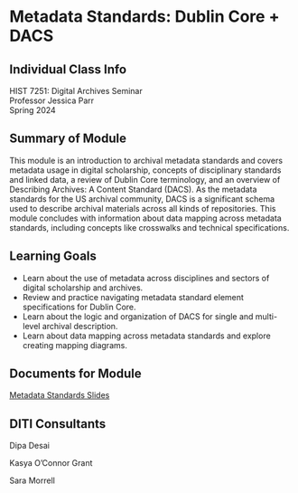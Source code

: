 <h1>Metadata Standards: Dublin Core + DACS</h1>

<h2>Individual Class Info</h2>

HIST 7251: Digital Archives Seminar <br>
Professor Jessica Parr<br>
Spring 2024<br>


<h2>Summary of Module</h2>

This module is an introduction to archival metadata standards and covers metadata usage in digital scholarship, concepts of disciplinary standards and linked data, a review of Dublin Core terminology, and an overview of Describing Archives: A Content Standard (DACS). As the metadata standards for the US archival community, DACS is a significant schema used to describe archival materials across all kinds of repositories. This module concludes with information about data mapping across metadata standards, including concepts like crosswalks and technical specifications. 

<h2>Learning Goals</h2>

+ Learn about the use of metadata across disciplines and sectors of digital scholarship and archives.
+ Review and practice navigating metadata standard element specifications for Dublin Core.
+ Learn about the logic and organization of DACS for single and multi-level archival description.
+ Learn about data mapping across metadata standards and explore creating mapping diagrams.


<h2>Documents for Module</h2>

[Metadata Standards Slides](https://github.com/NULabNortheastern/digitalassignmentshowcase/blob/main/digital-archiving/sp24-parr-hist7251-metadata/SP24-Parr-HIST7251-DACS.pdf)

<h2>DITI Consultants</h2>

Dipa Desai

Kasya O’Connor Grant

Sara Morrell



